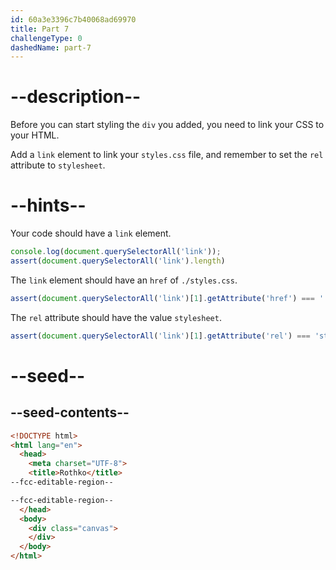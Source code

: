 ```yaml
---
id: 60a3e3396c7b40068ad69970
title: Part 7
challengeType: 0
dashedName: part-7
---
```


# --description--

Before you can start styling the `div` you added, you need to link your CSS to your HTML.

Add a `link` element to link your `styles.css` file, and remember to set the `rel` attribute to `stylesheet`.

# --hints--

Your code should have a `link` element.

```js
console.log(document.querySelectorAll('link'));
assert(document.querySelectorAll('link').length)
```

The `link` element should have an `href` of `./styles.css`.

```js
assert(document.querySelectorAll('link')[1].getAttribute('href') === './styles.css');
```

The `rel` attribute should have the value `stylesheet`.

```js
assert(document.querySelectorAll('link')[1].getAttribute('rel') === 'stylesheet');
```

# --seed--

## --seed-contents--

```html
<!DOCTYPE html>
<html lang="en">
  <head>
    <meta charset="UTF-8">
    <title>Rothko</title>
--fcc-editable-region--

--fcc-editable-region--
  </head>
  <body>
    <div class="canvas">
    </div>
  </body>
</html>
```
